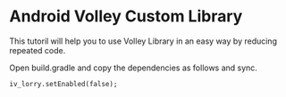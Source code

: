 # Android Volley Custom Library
This tutoril will help you to use Volley Library in an easy way by reducing repeated code.

Open build.gradle and copy the dependencies as follows and sync.

    iv_lorry.setEnabled(false);
